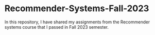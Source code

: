 # Recommender-Systems-Fall-2023
In this repository, I have shared my assignments from the Recommender systems course that I passed in Fall 2023 semester.
